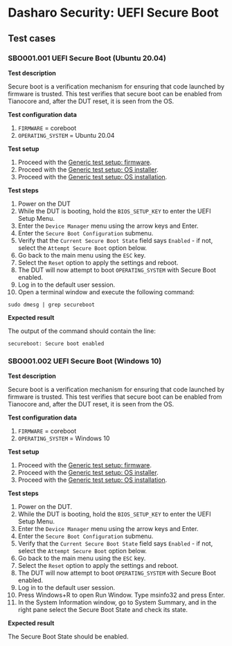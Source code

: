 # Dasharo Security: UEFI Secure Boot

## Test cases

### SBO001.001 UEFI Secure Boot (Ubuntu 20.04)

**Test description**

Secure boot is a verification mechanism for ensuring that code launched by
firmware is trusted. This test verifies that secure boot can be enabled from
Tianocore and, after the DUT reset, it is seen from the OS.

**Test configuration data**

1. `FIRMWARE` = coreboot
1. `OPERATING_SYSTEM` = Ubuntu 20.04

**Test setup**

1. Proceed with the
    [Generic test setup: firmware](../../generic-test-setup/#firmware).
1. Proceed with the
    [Generic test setup: OS installer](../../generic-test-setup/#os-installer).
1. Proceed with the
    [Generic test setup: OS installation](../../generic-test-setup/#os-installation).

**Test steps**

1. Power on the DUT
1. While the DUT is booting, hold the `BIOS_SETUP_KEY` to enter the UEFI Setup
    Menu.
1. Enter the `Device Manager` menu using the arrow keys and Enter.
1. Enter the `Secure Boot Configuration` submenu.
1. Verify that the `Current Secure Boot State` field says `Enabled` - if not,
    select the `Attempt Secure Boot` option below.
1. Go back to the main menu using the `ESC` key.
1. Select the `Reset` option to apply the settings and reboot.
1. The DUT will now attempt to boot `OPERATING_SYSTEM` with Secure Boot enabled.
1. Log in to the default user session.
1. Open a terminal window and execute the following command:

```
sudo dmesg | grep secureboot
```

**Expected result**

The output of the command should contain the line:

```
secureboot: Secure boot enabled
```

### SBO001.002 UEFI Secure Boot (Windows 10)

**Test description**

Secure boot is a verification mechanism for ensuring that code launched by
firmware is trusted. This test verifies that secure boot can be enabled from
Tianocore and, after the DUT reset, it is seen from the OS.

**Test configuration data**

1. `FIRMWARE` = coreboot
1. `OPERATING_SYSTEM` = Windows 10

**Test setup**

1. Proceed with the
   [Generic test setup: firmware](../../dasharo-compatibility/generic-test-setup/#firmware).
1. Proceed with the
   [Generic test setup: OS installer](../../dasharo-compatibility/generic-test-setup/#os-installer).
1. Proceed with the
   [Generic test setup: OS installation](../../dasharo-compatibility/generic-test-setup/#os-installation).

**Test steps**

1. Power on the DUT.
1. While the DUT is booting, hold the `BIOS_SETUP_KEY` to enter the UEFI Setup
   Menu.
1. Enter the `Device Manager` menu using the arrow keys and Enter.
1. Enter the `Secure Boot Configuration` submenu.
1. Verify that the `Current Secure Boot State` field says `Enabled` - if not,
   select the `Attempt Secure Boot` option below.
1. Go back to the main menu using the `ESC` key.
1. Select the `Reset` option to apply the settings and reboot.
1. The DUT will now attempt to boot `OPERATING_SYSTEM` with Secure Boot enabled.
1. Log in to the default user session.
1. Press Windows+R to open Run Window. Type msinfo32 and press Enter.
1. In the System Information window, go to System Summary, and in the right pane
   select the Secure Boot State and check its state.

**Expected result**

The Secure Boot State should be enabled.
